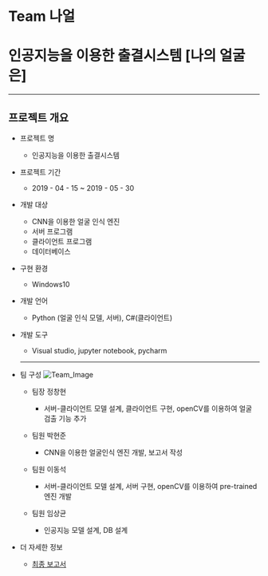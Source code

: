 # Team 나얼
# 인공지능을 이용한 출결시스템 [나의 얼굴은]
----------------------------------------


## 프로젝트 개요
- 프로젝트 명
  * 인공지능을 이용한 출결시스템

- 프로젝트 기간
  * 2019 - 04 - 15 ~ 2019 - 05 - 30
  
  

- 개발 대상
  * CNN을 이용한 얼굴 인식 엔진
  * 서버 프로그램
  * 클라이언트 프로그램
  * 데이터베이스

- 구현 환경
  * Windows10

- 개발 언어
  * Python (얼굴 인식 모델, 서버), C#(클라이언트)

- 개발 도구
  * Visual studio, jupyter notebook, pycharm
  -------------------------------------
- 팀 구성
![Team_Image](https://github.com/ckdgus0505/Naul/Documents/Team.png)
  * 팀장 정창현
    + 서버-클라이언트 모델 설계, 클라이언트 구현, openCV를 이용하여 얼굴 검출 기능 추가

  * 팀원 박현준
    + CNN을 이용한 얼굴인식 엔진 개발, 보고서 작성

  * 팀원 이동석
    + 서버-클라이언트 모델 설계, 서버 구현, openCV를 이용하여 pre-trained 엔진 개발
    
  * 팀원 임상균
    + 인공지능 모델 설계, DB 설계

- 더 자세한 정보
  * [최종 보고서](https://github.com/ckdgus0505/Naul/Documents/Report.pdf)
